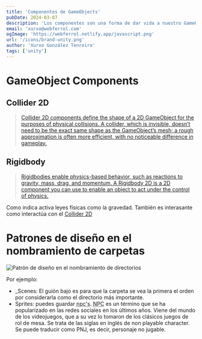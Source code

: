 ```yaml
---
title: 'Componentes de GameObjects'
pubDate: 2024-03-07
description: 'Los componentes son una forma de dar vida a nuestro GameOjects. Aquí hablaremos de algunos de ellos.'
email: 'xurxo@webferrol.com'
ogImage: 'https://webferrol.netlify.app/javascript.png'
url: '/icons/brand-unity.png'
author: 'Xurxo González Tenreiro'
tags: ['unity']
---
```


# GameObject Components

## Collider 2D

>[Collider 2D components define the shape of a 2D GameObject for the purposes of physical collisions. A collider, which is invisible, doesn’t need to be the exact same shape as the GameObject’s mesh; a rough approximation is often more efficient, with no noticeable difference in gameplay.](https://docs.unity3d.com/Manual/Collider2D.html)

## Rigidbody

> [Rigidbodies enable physics-based behavior, such as reactions to gravity, mass, drag, and momentum. A Rigidbody 2D is a 2D component you can use to enable an object to act under the control of physics.](https://docs.unity3d.com/Manual/rigidbody2D.html)

Como indica activa leyes físicas como la gravedad. También es interasante como interactúa con el [Collider 2D](https://docs.unity3d.com/Manual/class-Rigidbody2D.html)

# Patrones de diseño en el nombramiento de carpetas

![Patrón de diseño en el nombramiento de directorios](/blog/files-pattern.webp)

Por ejemplo:

- _Scenes: El guión bajo es para que la carpeta se vea la primera el orden por considerarla como el directorio más importante.
- Sprites: puedes guardar <abbr title="Non Playable Character">npc's</abbr>. <abbr title="Non Playable Character">NPC</abbr> es un término que se ha popularizado en las redes sociales en los últimos años. Viene del mundo de los videojuegos, que a su vez lo tomaron de los clásicos juegos de rol de mesa. Se trata de las siglas en inglés de non playable character. Se puede traducir como PNJ, es decir, personaje no jugable.
